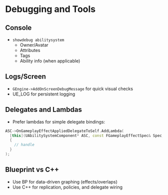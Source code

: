 # Debugging and Tools

## Console

- `showdebug abilitysystem`
  - Owner/Avatar
  - Attributes
  - Tags
  - Ability info (when applicable)

## Logs/Screen

- `GEngine->AddOnScreenDebugMessage` for quick visual checks
- UE_LOG for persistent logging

## Delegates and Lambdas

- Prefer lambdas for simple delegate bindings:
```cpp
ASC->OnGameplayEffectAppliedDelegateToSelf.AddLambda(
  [this](UAbilitySystemComponent* ASC, const FGameplayEffectSpec& Spec, FActiveGameplayEffectHandle Handle)
  {
    // handle
  }
);
```

## Blueprint vs C++

- Use BP for data-driven graphing (effects/overlaps)
- Use C++ for replication, policies, and delegate wiring